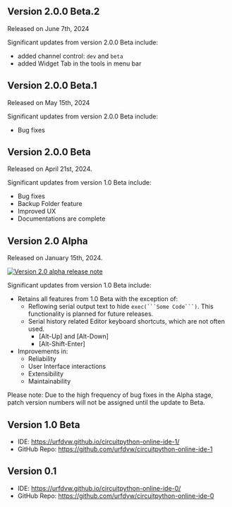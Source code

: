 ## Version 2.0.0 Beta.2
Released on June 7th, 2024

Significant updates from version 2.0.0 Beta include:
- added channel control: `dev` and `beta`
- added Widget Tab in the tools in menu bar

## Version 2.0.0 Beta.1
Released on May 15th, 2024

Significant updates from version 2.0.0 Beta include:
- Bug fixes

## Version 2.0.0 Beta
Released on April 21st, 2024.

Significant updates from version 1.0 Beta include:
- Bug fixes
- Backup Folder feature
- Improved UX
- Documentations are complete

## Version 2.0 Alpha
Released on January 15th, 2024.

[![Version 2.0 alpha release note](https://img.youtube.com/vi/tL8DHhC1H10/0.jpg)](https://www.youtube.com/watch?v=tL8DHhC1H10)

Significant updates from version 1.0 Beta include:
- Retains all features from 1.0 Beta with the exception of:
    - Reflowing serial output text to hide `exec(```Some Code```)`. This functionality is planned for future releases.
    - Serial history related Editor keyboard shortcuts, which are not often used.
        - [Alt-Up] and [Alt-Down]
        - [Alt-Shift-Enter]
- Improvements in:
    - Reliability
    - User Interface interactions
    - Extensibility
    - Maintainability

Please note: Due to the high frequency of bug fixes in the Alpha stage, patch version numbers will not be assigned until the update to Beta.

## Version 1.0 Beta

- IDE: https://urfdvw.github.io/circuitpython-online-ide-1/
- GitHub Repo: https://github.com/urfdvw/circuitpython-online-ide-1

## Version 0.1

- IDE: https://urfdvw.github.io/circuitpython-online-ide-0/
- GitHub Repo: https://github.com/urfdvw/circuitpython-online-ide-0